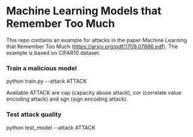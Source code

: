 # Machine Learning Models that Remember Too Much
This repo contains an example for attacks in the paper Machine Learning that Remember Too Much (https://arxiv.org/pdf/1709.07886.pdf). The example is based on CIFAR10 dataset.

### Train a malicious model
python train.py --attack ATTACK 

Available ATTACK are cap (capacity abuse attack), cor (correlate value encoding attack) and sgn (sign encoding attack).

### Test attack quality 
python test_model --attack ATTACK
